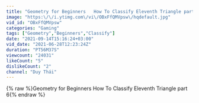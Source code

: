 ```yaml
---
title: "Geometry for Beginners   How To Classify Eleventh Triangle part 6"
image: "https:\/\/i.ytimg.com\/vi\/OBxFfQMVpsw\/hqdefault.jpg"
vid_id: "OBxFfQMVpsw"
categories: "Gaming"
tags: ["Geometry","Beginners","Classify"]
date: "2021-09-14T15:16:24+03:00"
vid_date: "2021-06-28T12:23:24Z"
duration: "PT56M37S"
viewcount: "24031"
likeCount: "5"
dislikeCount: "2"
channel: "Duy Thái"
---
```

{% raw %}Geometry for Beginners   How To Classify Eleventh Triangle part 6{% endraw %}
